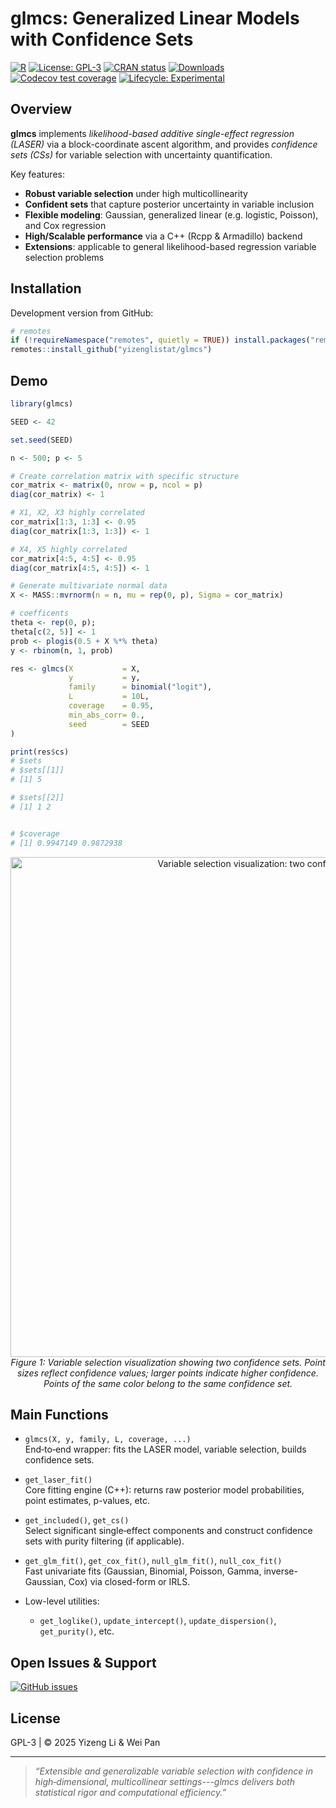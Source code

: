 # glmcs: Generalized Linear Models with Confidence   Sets

<!-- [![GitHub stars](https://img.shields.io/github/stars/yizenglistat/glmcs.svg)](https://github.com/yizenglistat/glmcs/stargazers)
[![GitHub forks](https://img.shields.io/github/forks/yizenglistat/glmcs.svg)](https://github.com/yizenglistat/glmcs/network)
 -->
[![R](https://img.shields.io/badge/R-%3E%3D%203.5.0-blue.svg)](https://www.r-project.org/)
[![License: GPL-3](https://img.shields.io/badge/License-GPLv3-blue.svg)](https://www.gnu.org/licenses/gpl-3.0.en.html)
[![CRAN status](https://www.r-pkg.org/badges/version/glmcs)](https://CRAN.R-project.org/package=glmcs)
[![Downloads](https://cranlogs.r-pkg.org/badges/glmcs)](https://cran.r-project.org/package=glmcs)
[![Codecov test coverage](https://codecov.io/gh/yizenglistat/glmcs/branch/main/graph/badge.svg)](https://codecov.io/gh/yizenglistat/glmcs)
[![Lifecycle: Experimental](https://img.shields.io/badge/lifecycle-experimental-orange.svg)](https://www.tidyverse.org/lifecycle/#experimental)


## Overview

**glmcs** implements *likelihood-based additive single-effect regression (LASER)* via a block-coordinate ascent algorithm, and provides *confidence sets (CSs)* for variable selection with uncertainty quantification.  

Key features:
- **Robust variable selection** under high multicollinearity  
- **Confident sets** that capture posterior uncertainty in variable inclusion  
- **Flexible modeling**: Gaussian, generalized linear (e.g. logistic, Poisson), and Cox regression  
- **High/Scalable performance** via a C++ (Rcpp & Armadillo) backend  
- **Extensions**: applicable to general likelihood-based regression variable selection problems

## Installation

Development version from GitHub:

```r
# remotes
if (!requireNamespace("remotes", quietly = TRUE)) install.packages("remotes")
remotes::install_github("yizenglistat/glmcs")
```

## Demo

```r
library(glmcs)

SEED <- 42

set.seed(SEED)

n <- 500; p <- 5

# Create correlation matrix with specific structure
cor_matrix <- matrix(0, nrow = p, ncol = p)
diag(cor_matrix) <- 1

# X1, X2, X3 highly correlated
cor_matrix[1:3, 1:3] <- 0.95
diag(cor_matrix[1:3, 1:3]) <- 1

# X4, X5 highly correlated
cor_matrix[4:5, 4:5] <- 0.95
diag(cor_matrix[4:5, 4:5]) <- 1

# Generate multivariate normal data
X <- MASS::mvrnorm(n = n, mu = rep(0, p), Sigma = cor_matrix)

# coefficents
theta <- rep(0, p); 
theta[c(2, 5)] <- 1
prob <- plogis(0.5 + X %*% theta)
y <- rbinom(n, 1, prob)

res <- glmcs(X           = X, 
             y           = y,
             family      = binomial("logit"),
             L           = 10L,
             coverage    = 0.95,
             min_abs_corr= 0.,
             seed        = SEED
)

print(res$cs)
# $sets
# $sets[[1]]
# [1] 5

# $sets[[2]]
# [1] 1 2


# $coverage
# [1] 0.9947149 0.9872938
```

<p align="center">
  <img src="https://github.com/user-attachments/assets/434a60ac-60e8-4681-b208-47f35059fc78" alt="Variable selection visualization: two confidence sets" width="800"/>
  <br>
  <em>Figure 1: Variable selection visualization showing two confidence sets. Point sizes reflect confidence values; larger points indicate higher confidence. Points of the same color belong to the same confidence set.</em>
</p>


## Main Functions

- `glmcs(X, y, family, L, coverage, ...)`  
  End‐to‐end wrapper: fits the LASER model, variable selection, builds confidence sets.

- `get_laser_fit()`  
  Core fitting engine (C++): returns raw posterior model probabilities, point estimates, p-values, etc.

- `get_included()`, `get_cs()`  
  Select significant single‐effect components and construct confidence sets with purity filtering (if applicable).

- `get_glm_fit()`, `get_cox_fit()`, `null_glm_fit()`, `null_cox_fit()`  
  Fast univariate fits (Gaussian, Binomial, Poisson, Gamma, inverse-Gaussian, Cox) via closed-form or IRLS.

- Low-level utilities:  
  - `get_loglike()`, `update_intercept()`, `update_dispersion()`, `get_purity()`, etc.

## Open Issues & Support

[![GitHub issues](https://img.shields.io/github/issues-raw/yizenglistat/glmcs.svg)](https://github.com/yizenglistat/glmcs/issues)

## License

GPL-3 | © 2025 Yizeng Li & Wei Pan

---

> _“Extensible and generalizable variable selection with confidence in high‐dimensional, multicollinear settings---glmcs delivers both statistical rigor and computational efficiency.”_  